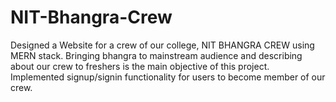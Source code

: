 # NIT-Bhangra-Crew
Designed a Website for a crew of our college, NIT BHANGRA CREW using MERN stack.
Bringing bhangra to mainstream audience and describing about our crew to freshers is the main
objective of this project.
Implemented signup/signin functionality for users to become member of our crew.
